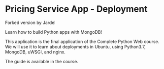 # Pricing Service App - Deployment

Forked version by Jardel

Learn how to build Python apps with MongoDB!

This application is the final application of the Complete Python Web course. We will use it to learn about deployments in Ubuntu, using Python3.7, MongoDB, uWSGI, and nginx.

The guide is available in the course.
